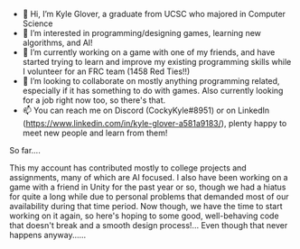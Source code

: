 - 👋  Hi, I’m Kyle Glover, a graduate from UCSC who majored in Computer Science
- 👀  I’m interested in programming/designing games, learning new algorithms, and AI!
- 🌱  I’m currently working on a game with one of my friends, and have started trying to learn and improve my existing programming skills while I volunteer for an FRC team (1458 Red Ties!!) 
- 💞️  I’m looking to collaborate on mostly anything programming related, especially if it has something to do with games. Also currently looking for a job right now too, so there's that.
- 📫  You can reach me on Discord (CockyKyle#8951) or on LinkedIn (https://www.linkedin.com/in/kyle-glover-a581a9183/), plenty happy to meet new people and learn from them!

So far....

  This my account has contributed mostly to college projects and assignments, many of which are AI focused. I also have been working on a game with a friend in Unity for the past year or so, though we had a hiatus for quite a long while due to personal problems that demanded most of our availability during that time period. Now though, we have the time to start working on it again, so here's hoping to some good, well-behaving code that doesn't break and a smooth design process!... Even though that never happens anyway......

<!---
CockyKyle/CockyKyle is a ✨ special ✨ repository because its `README.md` (this file) appears on your GitHub profile.
You can click the Preview link to take a look at your changes.
--->
